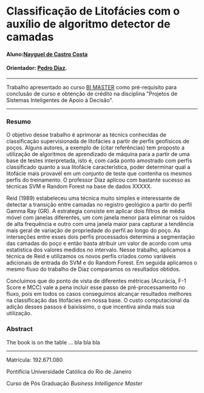 # Classificação de Litofácies com o auxílio de algoritmo detector de camadas

#### Aluno:[Nayguel de Castro Costa](https://github.com/nayguele)
#### Orientador: [Pedro Diaz](https://github.com/xxxxxxxx).

---

Trabalho apresentado ao curso [BI MASTER](https://ica.puc-rio.ai/bi-master) como pré-requisito para conclusão de curso e obtenção de crédito na disciplina "Projetos de Sistemas Inteligentes de Apoio à Decisão".

---

### Resumo

O objetivo desse trabalho é aprimorar as técnics conhecidas de classificação supervisionada de litofácies a partir de perfis geofísicos de poços. Alguns autores, a exemplo de (citar referências) tem proposto a utilização de algoritmos de aprendizado de máquina para a partir de uma base de testes interpretada, isto é, com cada ponto amostrado com perfis classificado quanto a sua litofácie característica, poder determinar qual a litofácie mais provavél em um conjunto de teste que contenha os mesmos perfis do treinamento. O professor Diaz aplicou com bastante sucesso as técnicas SVM e Random Forest na base de dados XXXXX. 

Reid (1989) estabeleceu uma técnica muito simples e interessante de detectar a transição entre camadas no registro geológico a partir do perfil Gamma Ray (GR). A estrategia consiste em aplicar dois filtros de média móvel com janelas diferentes, um com janela menor para eliminar os ruídos de alta frequência e outro com uma janela maior para capturar a tendência mais geral de variação de propriedade do perfil ao longo do poço. As interseções entre esses dois perfis processados determina a segmentação das camadas do poço e então basta atribuir um valor de acordo com uma estatística dos valores medidos no intervalo. Nesse trabalho, aplicamos a técnica de Reid e utilizamos os novos perfis criados como variáveis adicionais de entrada do SVM e do Random Forest. Em seguida aplicamos o mesmo fluxo do trabalho de Diaz comparamos os resultados obtidos. 

Concluímos que do ponto de vista de diferentes métricas (Acurácia, F-1 Score e MCC) vale a pena incluir esse passo de pré-processamento no fluxo, pois em todos os casos conseguimos alcançar resultados melhores na classificação das litofácies em nossa base. O custo computacional da adição desses passos é baixíssimo, o que incentiva ainda mais sua utilização.


### Abstract 

The book is on the table ... bla bla bla


---

Matrícula: 192.671.080

Pontifícia Universidade Católica do Rio de Janeiro

Curso de Pós Graduação *Business Intelligence Master*
